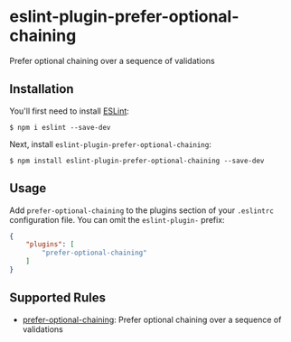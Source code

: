 # eslint-plugin-prefer-optional-chaining

Prefer optional chaining over a sequence of validations

## Installation

You'll first need to install [ESLint](http://eslint.org):

```
$ npm i eslint --save-dev
```

Next, install `eslint-plugin-prefer-optional-chaining`:

```
$ npm install eslint-plugin-prefer-optional-chaining --save-dev
```


## Usage

Add `prefer-optional-chaining` to the plugins section of your `.eslintrc` configuration file. You can omit the `eslint-plugin-` prefix:

```json
{
    "plugins": [
        "prefer-optional-chaining"
    ]
}
```

## Supported Rules

* [prefer-optional-chaining](docs/rules/prefer-optional-chaining.md): Prefer optional chaining over a sequence of validations

